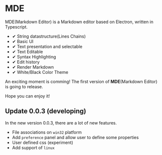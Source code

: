 # MDE
MDE(Markdown Editor) is a Markdown editor based on Electron, written in Typescript.

- ✔ String datastructure(Lines Chains)
- ✔ Basic UI
- ✔ Text presentation and selectable
- ✔ Text Editable
- ✔ Syntax Highlighting
- ✔ Edit history
- ✔ Render Markdown
- ✔ White/Black Color Theme

An exciting moment is comming! The first version of **MDE**(Markdown Editor) is going to release.

Hope you can enjoy it!

## Update 0.0.3 (developing)

In the new version 0.0.3, there are a lot of new features.

- File associations on `win32` platform
- Add `preference` panel and allow user to define some properties
- User defined css (experiment)
- Add support of `linux`
